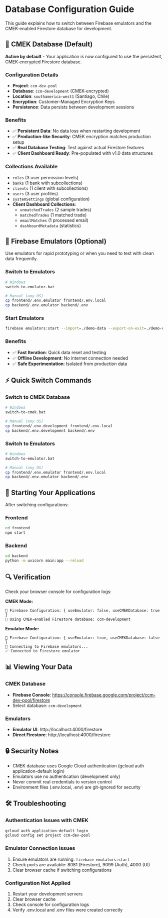 # Database Configuration Guide

This guide explains how to switch between Firebase emulators and the CMEK-enabled Firestore database for development.

## 🔐 CMEK Database (Default)

**Active by default** - Your application is now configured to use the persistent, CMEK-encrypted Firestore database.

### Configuration Details
- **Project**: `ccm-dev-pool`
- **Database**: `ccm-development` (CMEK-encrypted)
- **Location**: `southamerica-west1` (Santiago, Chile)
- **Encryption**: Customer-Managed Encryption Keys
- **Persistence**: Data persists between development sessions

### Benefits
- ✅ **Persistent Data**: No data loss when restarting development
- ✅ **Production-like Security**: CMEK encryption matches production setup
- ✅ **Real Database Testing**: Test against actual Firestore features
- ✅ **Client Dashboard Ready**: Pre-populated with v1.0 data structures

### Collections Available
- `roles` (3 user permission levels)
- `banks` (1 bank with subcollections)
- `clients` (1 client with subcollections)
- `users` (3 user profiles)
- `systemSettings` (global configuration)
- **Client Dashboard Collections**:
  - `unmatchedTrades` (2 sample trades)
  - `matchedTrades` (1 matched trade)
  - `emailMatches` (1 processed email)
  - `dashboardMetadata` (statistics)

## 🔧 Firebase Emulators (Optional)

Use emulators for rapid prototyping or when you need to test with clean data frequently.

### Switch to Emulators
```bash
# Windows
switch-to-emulator.bat

# Manual (any OS)
cp frontend/.env.emulator frontend/.env.local
cp backend/.env.emulator backend/.env
```

### Start Emulators
```bash
firebase emulators:start --import=./demo-data --export-on-exit=./demo-data
```

### Benefits
- ✅ **Fast Iteration**: Quick data reset and testing
- ✅ **Offline Development**: No internet connection needed
- ✅ **Safe Experimentation**: Isolated from production data

## ⚡ Quick Switch Commands

### Switch to CMEK Database
```bash
# Windows
switch-to-cmek.bat

# Manual (any OS)  
cp frontend/.env.development frontend/.env.local
cp backend/.env.development backend/.env
```

### Switch to Emulators
```bash
# Windows
switch-to-emulator.bat

# Manual (any OS)
cp frontend/.env.emulator frontend/.env.local
cp backend/.env.emulator backend/.env
```

## 🚀 Starting Your Applications

After switching configurations:

### Frontend
```bash
cd frontend
npm start
```

### Backend
```bash
cd backend
python -m uvicorn main:app --reload
```

## 🔍 Verification

Check your browser console for configuration logs:

**CMEK Mode:**
```
🔧 Firebase Configuration: { useEmulator: false, useCMEKDatabase: true }
🔐 Using CMEK-enabled Firestore database: ccm-development
```

**Emulator Mode:**
```
🔧 Firebase Configuration: { useEmulator: true, useCMEKDatabase: false }
🔧 Connecting to Firebase emulators...
✅ Connected to Firestore emulator
```

## 📊 Viewing Your Data

### CMEK Database
- **Firebase Console**: https://console.firebase.google.com/project/ccm-dev-pool/firestore
- Select database: `ccm-development`

### Emulators
- **Emulator UI**: http://localhost:4000/firestore
- **Direct Firestore**: http://localhost:4000/firestore

## 🔒 Security Notes

- CMEK database uses Google Cloud authentication (gcloud auth application-default login)
- Emulators use no authentication (development only)
- Never commit real credentials to version control
- Environment files (.env.local, .env) are git-ignored for security

## 🛠️ Troubleshooting

### Authentication Issues with CMEK
```bash
gcloud auth application-default login
gcloud config set project ccm-dev-pool
```

### Emulator Connection Issues
1. Ensure emulators are running: `firebase emulators:start`
2. Check ports are available: 8081 (Firestore), 9099 (Auth), 4000 (UI)
3. Clear browser cache if switching configurations

### Configuration Not Applied
1. Restart your development servers
2. Clear browser cache
3. Check console for configuration logs
4. Verify .env.local and .env files were created correctly